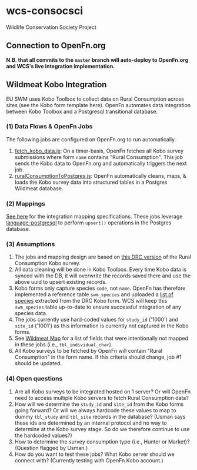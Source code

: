 # wcs-consocsci

Wildlife Conservation Society Project

## Connection to OpenFn.org

**N.B. that all commits to the `master` branch will auto-deploy to OpenFn.org and WCS's live integration implementation.**

## Wildmeat Kobo Integration

EU SWM uses Kobo Toolbox to collect data on Rural Consumption across sites (see
the Kobo form template here). OpenFn automates data integration between Kobo
Toolbox and a Postgresql transitional database.

### (1) Data Flows & OpenFn Jobs

The following jobs are configured on OpenFn.org to run automatically.

1. [fetch_kobo_data.js](https://github.com/OpenFn/wcs-consocsci/blob/master/fetch_kobo_data.js): On a timer-basis, OpenFn fetches all Kobo survey submissions where form `name` contains "Rural Consumption". This job sends the Kobo data to OpenFn.org and automatically triggers the next job.
2. [ruralConsumptionToPostgres.js](https://github.com/OpenFn/wcs-consocsci/blob/master/ruralConsumptionToPostgres.js): OpenFn automatically cleans, maps, & loads the Kobo survey data into structured tables in a Postgres Wildmeat database.

### (2) Mappings

[See here](https://docs.google.com/spreadsheets/d/15VRibnaglShF3oNNLMbiyGopTJrYbP02aQ04cz4Qt-k/edit#gid=767749359) for the integration mapping specifications. These jobs leverage [language-postgresql](https://github.com/OpenFn/postgresql) to perform `upsert()` operations in the Postgres database.

### (3) Assumptions

1. The jobs and mapping design are based on [this DRC version](https://docs.google.com/spreadsheets/d/1AN2Qyjx-ua3fE5-Nj7Bg2WSdZdIE6zy4FmVVrMqGZl0/edit?usp=drive_web&ouid=101430720901034004945) of the Rural Consumption Kobo survey.
2. All data cleaning will be done in Kobo Toolbox. Every time Kobo data is
   synced with the DB, it will overwrite the records saved there and use the
   above uuid to upsert existing records.
3. Kobo forms only capture species `code`, not `name`. OpenFn has therefore implemented a reference table `swm_species` and uploaded a [list of species](https://docs.google.com/spreadsheets/d/1yfBjpb9cuCOvzKF9Iu_XrXLA_BC8cQFCyYxjVgFIuXU/edit) extracted from the DRC Kobo form. WCS will keep this `swm_species` table up-to-date to ensure successful integration of any species data.
4. The jobs currently use hard-coded values for `study_id` ('1000') and
   `site_id` ('1001') as this information is currently not captured in the Kobo
   forms.
5. See [Wildmeat Map](https://docs.google.com/spreadsheets/d/15VRibnaglShF3oNNLMbiyGopTJrYbP02aQ04cz4Qt-k/edit#gid=767749359) for a list of fields that were intentionally not mapped in these jobs (i.e., `tbl_individual_char`).
6. All Kobo surveys to be fetched by OpenFn will contain "Rural Consumption" in
   the form name. If this criteria should change, job #1 should be updated.

### (4) Open questions

1. Are all Kobo surveys to be integrated hosted on 1 server? Or will OpenFn need
   to access multiple Kobo servers to fetch Rural Consumption data?
2. How will we determine the `study_id` and `site_id` from the Kobo forms going
   forward? Or will we always hardcode these values to map to dummy `tbl_study`
   and `tbl_site` records in the database? (Usman says these ids are determined
   by an internal protocol and no way to determine at the Kobo survey stage. So
   do we therefore continue to use the hardcoded values?)
3. How to determine the survey consumption type (i.e., Hunter or Market)?
   (Question flagged by Usman.)
4. How do you want to test these jobs? What Kobo server should we connect with?
   (Currently testing with OpenFn Kobo account.)
